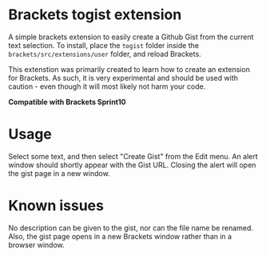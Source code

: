 Brackets togist extension
===

A simple brackets extension to easily create a Github Gist from the current text selection. To install, place the ```togist``` folder inside the ```brackets/src/extensions/user``` folder, and reload Brackets.

This extenstion was primarily created to learn how to create an extension for Brackets. As such, it is very experimental and should be used with caution -  even though it will most likely not harm your code.

**Compatible with Brackets Sprint10**

Usage
=====
Select some text, and then select "Create Gist" from the Edit menu.
An alert window should shortly appear with the Gist URL. Closing the alert will open the gist page in a new window.

Known issues
=====
No description can be given to the gist, nor can the file name be renamed.
Also, the gist page opens in a new Brackets window rather than in a browser window.